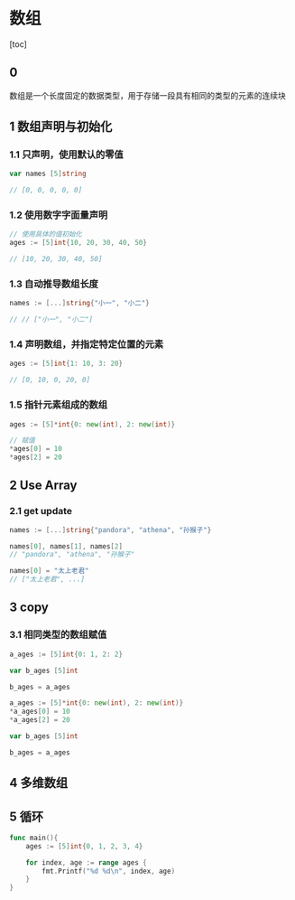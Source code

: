 # 数组

[toc]

## 0

数组是一个长度固定的数据类型，用于存储一段具有相同的类型的元素的连续块

## 1 数组声明与初始化

### 1.1 只声明，使用默认的零值

```go
var names [5]string

// [0, 0, 0, 0, 0]
```

### 1.2 使用数字字面量声明

```go
// 使用具体的值初始化
ages := [5]int{10, 20, 30, 40, 50}

// [10, 20, 30, 40, 50]
```

### 1.3 自动推导数组长度

```go
names := [...]string{"小一", "小二"}

// // ["小一", "小二"]
```

### 1.4 声明数组，并指定特定位置的元素

```go
ages := [5]int{1: 10, 3: 20}

// [0, 10, 0, 20, 0]
```

### 1.5 指针元素组成的数组

```go
ages := [5]*int{0: new(int), 2: new(int)}

// 赋值
*ages[0] = 10
*ages[2] = 20
```

## 2 Use Array

### 2.1 get update

```go
names := [...]string{"pandora", "athena", "孙猴子"}

names[0], names[1], names[2]
// "pandora", "athena", "孙猴子"

names[0] = "太上老君"
// ["太上老君", ...]
```

## 3 copy

### 3.1 相同类型的数组赋值

```go
a_ages := [5]int{0: 1, 2: 2}

var b_ages [5]int

b_ages = a_ages
```

```go
a_ages := [5]*int{0: new(int), 2: new(int)}
*a_ages[0] = 10
*a_ages[2] = 20

var b_ages [5]int

b_ages = a_ages
```

## 4 多维数组

## 5 循环

```go
func main(){
    ages := [5]int{0, 1, 2, 3, 4}

    for index, age := range ages {
        fmt.Printf("%d %d\n", index, age)
    }
}
```
